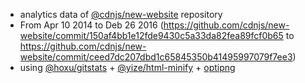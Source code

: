  - analytics data of [@cdnjs/new-website](https://github.com/cdnjs/new-website) repository
  - From Apr 10 2014 to Deb 26 2016 (https://github.com/cdnjs/new-website/commit/150af4bb1e12fde9430c5a33da82fea89fcf0b65 to https://github.com/cdnjs/new-website/commit/ceed7dc207dbd1c65845350b41495997079f7ee3)
 - using [@hoxu/gitstats](https://github.com/hoxu/gitstats) + [@yize/html-minify](https://github.com/yize/html-minify) + [optipng](http://optipng.sourceforge.net/)
